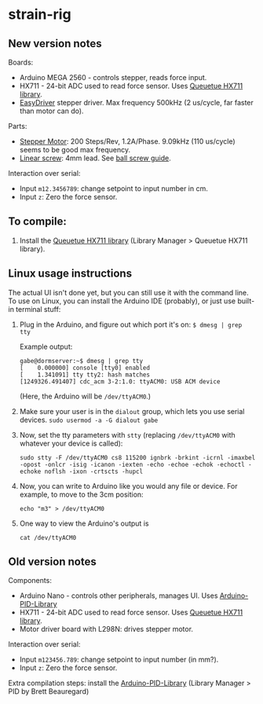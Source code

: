 # strain-rig

## New version notes

Boards:
 - Arduino MEGA 2560 - controls stepper, reads force input.
 - HX711 - 24-bit ADC used to read force sensor. Uses [Queuetue HX711 library](https://github.com/queuetue/Q2-HX711-Arduino-Library/).
 - [EasyDriver](http://www.schmalzhaus.com/EasyDriver/) stepper driver. Max frequency 500kHz (2 us/cycle, far faster than motor can do).

Parts: 
 - [Stepper Motor](https://www.pololu.com/product/1200): 200 Steps/Rev, 1.2A/Phase. 9.09kHz (110 us/cycle) seems to be good max frequency.
 - [Linear screw](https://www.smw3d.com/sfu-1204-ball-screw-and-flanged-nut/): 4mm lead. See [ball screw guide](http://www.anaheimautomation.com/manuals/forms/ball-screw-guide.php#sthash.fK6LyzyL.WL0C372z.dpbs).

Interaction over serial:
 - Input `m12.3456789`: change setpoint to input number in cm.
 - Input `z`: Zero the force sensor.

## To compile:
1. Install the [Queuetue HX711 library](https://github.com/queuetue/Q2-HX711-Arduino-Library/) (Library Manager > Queuetue HX711 library).

## Linux usage instructions

The actual UI isn't done yet, but you can still use it with the command line. To use on Linux, you can install the Arduino IDE (probably), or just use built-in terminal stuff:

1. Plug in the Arduino, and figure out which port it's on:
   `$ dmesg | grep tty`
  
   Example output:
   ```
   gabe@dormserver:~$ dmesg | grep tty
   [    0.000000] console [tty0] enabled
   [    1.341091] tty tty2: hash matches
   [1249326.491407] cdc_acm 3-2:1.0: ttyACM0: USB ACM device
   ```
   (Here, the Arduino will be `/dev/ttyACM0`.)
2. Make sure your user is in the `dialout` group, which lets you use serial devices.
   `sudo usermod -a -G dialout gabe`
3. Now, set the tty parameters with `stty` (replacing `/dev/ttyACM0` with whatever your device is called):

   `sudo stty -F /dev/ttyACM0 cs8 115200 ignbrk -brkint -icrnl -imaxbel -opost -onlcr -isig -icanon -iexten -echo -echoe -echok -echoctl -echoke noflsh -ixon -crtscts -hupcl`
4. Now, you can write to Arduino like you would any file or device. For example, to move to the 3cm position:

   `echo "m3" > /dev/ttyACM0`
5. One way to view the Arduino's output is

   `cat /dev/ttyACM0`

## Old version notes

Components:
 - Arduino Nano - controls other peripherals, manages UI. Uses [Arduino-PID-Library](https://github.com/br3ttb/Arduino-PID-Library)
 - HX711 - 24-bit ADC used to read force sensor. Uses [Queuetue HX711 library](https://github.com/queuetue/Q2-HX711-Arduino-Library/).
 - Motor driver board with L298N: drives stepper motor.
 
Interaction over serial:
 - Input `m123456.789`: change setpoint to input number (in mm?).
 - Input `z`: Zero the force sensor.

Extra compilation steps: install the [Arduino-PID-Library](https://github.com/br3ttb/Arduino-PID-Library) (Library Manager > PID by Brett Beauregard)
